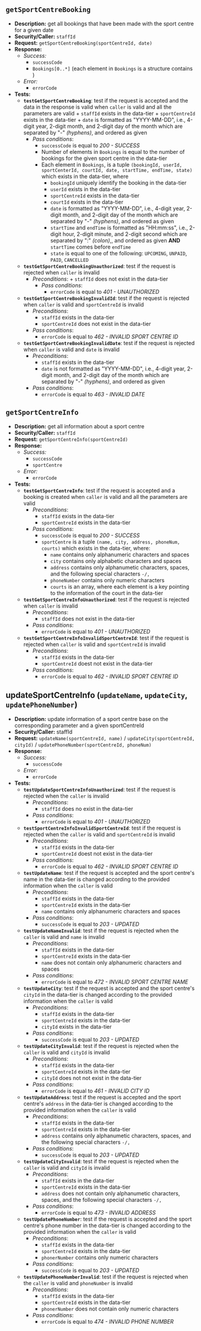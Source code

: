 `getSportCentreBooking`
---
- **Description:** get all bookings that have been made with the sport centre for a given date
- **Security/Caller:** `staffId`
- **Request:** `getSportCentreBooking(sportCentreId, date)`
- **Response:**
    + *Success:*
        + `successCode`
        + `Bookings[0..*]` (each element in `Bookings` is a structure contains )
    + *Error:*
        + `errorCode`
- **Tests:**
    + **`testGetSportCentreBooking`**:  test if the request is accepted and the data in the response is valid when `caller` is valid and all the parameters are valid
            + `staffId` exists in the data-tier
            + `sportCentreId` exists in the data-tier
            + `date` is formatted as "YYYY-MM-DD", i.e., 4-digit year, 2-digit month, and 2-digit day of the month which are separated by "-" *(hyphens)*, and ordered as given
        + _Pass conditions_:
            + `successCode` is equal to *200 - SUCCESS*
            + Number of elements in `Bookings` is equal to the number of bookings for the given sport centre in the data-tier
            + Each element in `Bookings`, is a tuple `(bookingId, userId, sportCenterId, courtId, date, startTime, endTime, state)` which exists in the data-tier, where
                + `bookingId` uniquely identify the booking in the data-tier
                + `userId` exists in the data-tier
                + `sportCentreId` exists in the data-tier
                + `courtId` exists in the data-tier
                + `date` is formatted as "YYYY-MM-DD", i.e., 4-digit year, 2-digit month, and 2-digit day of the month which are separated by "-" *(hyphens)*, and ordered as given
                + `startTime` and `endTime` is formatted as "HH:mm:ss", i.e., 2-digit hour, 2-digit minute, and 2-digit second which are separated by ":" *(colon)*,, and ordered as given **AND** `startTime` comes before `endTime`
                + `state` is equal to one of the following: `UPCOMING`, `UNPAID`, `PAID`, `CANCELLED`
    + **`testGetSportCentreBookingUnauthorized`**: test if the request is rejected when `caller` is invalid
      + _Preconditions_:
            + `staffId` does not exist in the data-tier
        + _Pass conditions_:
            + ``errorCode`` is equal to *401 - UNAUTHORIZED*
    + **`testGetSportCentreBookingInvalidId`**: test if the request is rejected when `caller` is valid and `sportCentreId` is invalid
        + _Preconditions_:
            + `staffId` exists in the data-tier
            + `sportCentreId` does not exist in the data-tier
        + _Pass conditions_:
            + ``errorCode`` is equal to *462 - INVALID SPORT CENTRE ID*
    + **`testGetSportCentreBookingInvalidDate`**: test if the request is rejected when `caller` is valid and `date` is invalid
        + _Preconditions_:
            + `staffId` exists in the data-tier
            + `date` is not formatted as "YYYY-MM-DD", i.e., 4-digit year, 2-digit month, and 2-digit day of the month which are separated by "-" *(hyphens)*, and ordered as given
        + _Pass conditions_:
            + ``errorCode`` is equal to *463 - INVALID DATE*


`getSportCentreInfo`
---
- **Description:** get all information about a sport centre
- **Security/Caller:** `staffId`
- **Request:** `getSportCentreInfo(sportCentreId)`
- **Response:**
    + *Success:*
        + `successCode`
        + `sportCentre`
    + *Error:*
        + `errorCode`
- **Tests:**
    + **`testGetSportCentreInfo`**: test if the request is accepted and a booking is created when `caller` is valid and all the parameters are valid
        + _Preconditions_:
            + `staffId` exists in the data-tier
            + `sportCentreId` exists in the data-tier
        + _Pass conditions_:
            + `successCode` is equal to *200 - SUCCESS*
            + `sportCentre` is a tuple `(name, city, address, phoneNum, courts)` which exists in the data-tier, where:
                + `name` contains only alphanumeric characters and spaces
                + `city` contains only alphabetic characters and spaces
                + `address` contains only alphanumetic characters, spaces, and the following special characters `-/,`
                + `phoneNumber` contains only numeric characters
                + `courts` is an array, where each element is a key pointing to the information of the court in the data-tier
    + **`testGetSportCentreInfoUnauthorized`**: test if the request is rejected when `caller` is invalid
        + _Preconditions_:
            + `staffId` does not exist in the data-tier
        + _Pass conditions_:
            + ``errorCode`` is equal to *401 - UNAUTHORIZED*
    + **`testGetSportCentreInfoInvalidSportCentreId`**: test if the request is rejected when `caller` is valid and `sportCentreId` is invalid
        + _Preconditions_:
            + `staffId` exists in the data-tier
            + `sportCentreId` doest not exist in the data-tier
        + _Pass conditions_:
            + ``errorCode`` is equal to *462 - INVALID SPORT CENTRE ID*



updateSportCentreInfo (`updateName`, `updateCity`, `updatePhoneNumber`)
---
- **Description:** update information of a sport centre base on the corresponding parameter and a given sportCentreId
- **Security/Caller:** staffId
- **Request:** `updateName(sportCentreId, name)` / `updateCity(sportCentreId, cityId)` / `updatePhoneNumber(sportCentreId, phoneNum)`
- **Response:**
    + *Success:*
        + `successCode`
    + *Error:*
        + ``errorCode``
- **Tests:**
    + **`testUpdateSportCentreInfoUnauthorized`**: test if the request is rejected when the `caller` is invalid
        + _Preconditions_:
            + `staffId` does no exist in the data-tier
        + _Pass conditions_:
            + ``errorCode`` is equal to *401 - UNAUTHORIZED*
    + **`testSportCentreInfoInvalidSportCentreId`**: test if the request is rejected when the `caller` is valid and `sportCentreId` is invalid
        + _Preconditions_:
            + `staffId` exists in the data-tier
            + `sportCentreId` doest not exist in the data-tier
        + _Pass conditions_:
            + ``errorCode`` is equal to *462 - INVALID SPORT CENTRE ID*
    + **`testUpdateName`**: test if the request is accepted and the sport centre's name in the data-tier is changed according to the provided information when the `caller` is valid
        + _Preconditions_:
            + `staffId` exists in the data-tier
            + `sportCentreId` exists in the data-tier
            + `name` contains only alphanumeric characters and spaces
        + _Pass conditions_:
            + `successCode` is equal to *203 - UPDATED*
    + **`testUpdateNameInvalid`**: test if the request is rejected when the `caller` is valid and `name` is invalid
        + _Preconditions_:
            + `staffId` exists in the data-tier
            + `sportCentreId` exists in the data-tier
            + `name` does not contain only alphanumeric characters and spaces
        + _Pass conditions_:
            + ``errorCode`` is equal to *472 - INVALID SPORT CENTRE NAME*
    + **`testUpdateCity`**: test if the request is accepted and the sport centre's `cityId` in the data-tier is changed according to the provided information when the `caller` is valid
        + _Preconditions_:
            + `staffId` exists in the data-tier
            + `sportCentreId` exists in the data-tier
            + `cityId` exists in the data-tier
        + _Pass conditions_:
            + `successCode` is equal to *203 - UPDATED*
    + **`testUpdateCityInvalid`**: test if the request is rejected when the `caller` is valid and `cityId` is invalid
        + _Preconditions_:
            + `staffId` exists in the data-tier
            + `sportCentreId` exists in the data-tier
            + `cityId` does not not exist in the data-tier
        + _Pass conditions_:
            + ``errorCode`` is equal to *461 - INVALID CITY ID*
    + **`testUpdateAddress`**: test if the request is accepted and the sport centre's `address` in the data-tier is changed according to the provided information when the `caller` is valid
        + _Preconditions_:
            + `staffId` exists in the data-tier
            + `sportCentreId` exists in the data-tier
            + `address` contains only alphanumetic characters, spaces, and the following special characters `-/,`
        + _Pass conditions_:
            + `successCode` is equal to *203 - UPDATED*
    + **`testUpdateCityInvalid`**: test if the request is rejected when the `caller` is valid and `cityId` is invalid
        + _Preconditions_:
            + `staffId` exists in the data-tier
            + `sportCentreId` exists in the data-tier
            + `address` does not contain only alphanumetic characters, spaces, and the following special characters `-/,`
        + _Pass conditions_:
            + ``errorCode`` is equal to *473 - INVALID ADDRESS*
    + **`testUpdatePhoneNumber`**: test if the request is accepted and the sport centre's phone number in the data-tier is changed according to the provided information when the `caller` is valid
        + _Preconditions_:
            + `staffId` exists in the data-tier
            + `sportCentreId` exists in the data-tier
            + `phonerNumber` contains only numeric characters
        + _Pass conditions_:
            + `successCode` is equal to *203 - UPDATED*
    + **`testUpdatePhoneNumberInvalid`**: test if the request is rejected when the `caller` is valid and `phoneNumber` is invalid
        + _Preconditions_:
            + `staffId` exists in the data-tier
            + `sportCentreId` exists in the data-tier
            + `phonerNumber` does not contain only numeric characters
        + _Pass conditions_:
            + ``errorCode`` is equal to *474 - INVALID PHONE NUMBER*